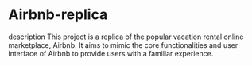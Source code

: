# Airbnb-replica
description
This project is a replica of the popular vacation rental online marketplace, Airbnb. 
It aims to mimic the core functionalities and user interface of Airbnb to provide users with a familiar experience.
